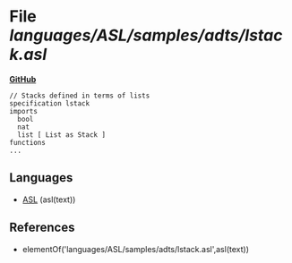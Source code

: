 # File _languages/ASL/samples/adts/lstack.asl_
**[GitHub](https://github.com/softlang/yas/blob/master/languages/ASL/samples/adts/lstack.asl)**
```
// Stacks defined in terms of lists
specification lstack
imports
  bool
  nat
  list [ List as Stack ]
functions
...
```

## Languages
* [ASL](../languages/ASL.md) (asl(text))

## References
* elementOf('languages/ASL/samples/adts/lstack.asl',asl(text))
